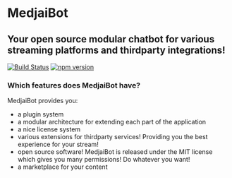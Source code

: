 # MedjaiBot
## Your open source modular chatbot for various streaming platforms and thirdparty integrations!

[![Build Status](https://travis-ci.org/MedjaiBot/Medjai.svg?branch=develop)](https://travis-ci.org/MedjaiBot/Medjai)
[![npm version](https://badge.fury.io/js/medjaibot.svg)](https://www.npmjs.com/package/medjaibot)

### Which features does MedjaiBot have?
MedjaiBot provides you:
* a plugin system
* a modular architecture for extending each part of the application
* a nice license system
* various extensions for thirdparty services! Providing you the best experience for your stream!
* open source software! MedjaiBot is released under the MIT license which gives you many permissions! Do whatever you want!
* a marketplace for your content
